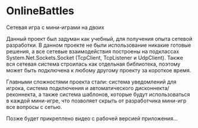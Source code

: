 # OnlineBattles
Сетевая игра с мини-играми на двоих

Данный проект был задуман как учебный, для получения опыта сетевой разработки. В данном проекте не были использование никакие готовые решения, а все сетевые взаимодействия построены на подклассах System.Net.Sockets.Socket (TcpClient, TcpListener и UdpClient). Также вся сетевая система строилась как отдельная библиотека, поэтому может быть подключена к любому другому проекту за короткое время.

Главными сложностями проекта стали: система уведомлений для игрока, система подключения и автоматического дисконнекта/реконнекта, а также система шаблонов, которые будут использоваться в каждой мини-игре, что позволяет скрыть от разработчика мини-игр все вопросы с сетью.

Позже будет прикреплено видео с рабочей версией приложения...
